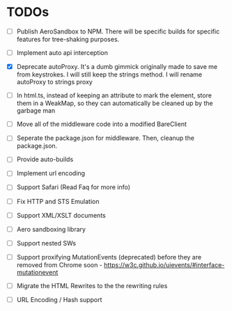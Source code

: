 # TODOs

- [ ] Publish AeroSandbox to NPM. There will be specific builds for specific features for tree-shaking purposes.

- [ ] Implement auto api interception

- [x] Deprecate autoProxy. It's a dumb gimmick originally made to save me from keystrokes. I will still keep the strings method. I will rename autoProxy to strings proxy

- [ ] In html.ts, instead of keeping an attribute to mark the element, store them in a WeakMap, so they can automatically be cleaned up by the garbage man

- [ ] Move all of the middleware code into a modified BareClient

- [ ] Seperate the package.json for middleware. Then, cleanup the package.json.

- [ ] Provide auto-builds

- [ ] Implement url encoding

- [ ] Support Safari (Read Faq for more info)

- [ ] Fix HTTP and STS Emulation

- [ ] Support XML/XSLT documents

- [ ] Aero sandboxing library

- [ ] Support nested SWs

- [ ] Support proxifying MutationEvents (deprecated) before they are removed from Chrome soon - https://w3c.github.io/uievents/#interface-mutationevent

- [ ] Migrate the HTML Rewrites to the the rewriting rules

- [ ] URL Encoding / Hash support
